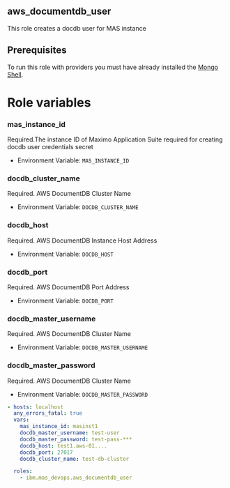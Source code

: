 aws_documentdb_user
-----------------------
This role creates a docdb user for MAS instance

## Prerequisites
To run this role with providers you must have already installed the [Mongo Shell](https://www.mongodb.com/docs/mongodb-shell/install/).

Role variables
=================

### mas_instance_id
Required.The instance ID of Maximo Application Suite required for creating docdb user credentials secret

- Environment Variable: `MAS_INSTANCE_ID`


### docdb_cluster_name
Required. AWS DocumentDB Cluster Name

- Environment Variable: `DOCDB_CLUSTER_NAME`

### docdb_host
Required. AWS DocumentDB Instance Host Address

- Environment Variable: `DOCDB_HOST`

### docdb_port
Required. AWS DocumentDB Port Address

- Environment Variable: `DOCDB_PORT`

### docdb_master_username
Required. AWS DocumentDB Cluster Name

- Environment Variable: `DOCDB_MASTER_USERNAME`

### docdb_master_password
Required. AWS DocumentDB Cluster Name

- Environment Variable: `DOCDB_MASTER_PASSWORD`

```yaml
- hosts: localhost
  any_errors_fatal: true
  vars:
    mas_instance_id: masinst1
    docdb_master_username: test-user
    docdb_master_password: test-pass-***
    docdb_host: test1.aws-01....
    docdb_port: 27017
    docdb_cluster_name: test-db-cluster

  roles:
    - ibm.mas_devops.aws_documentdb_user
```